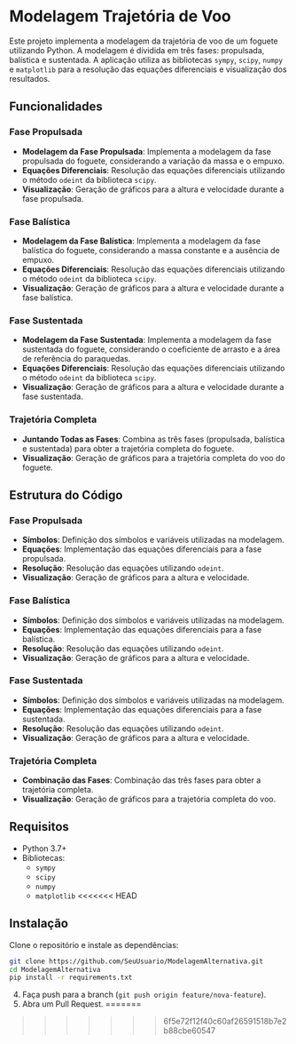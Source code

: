 # Modelagem Trajetória de Voo

Este projeto implementa a modelagem da trajetória de voo de um foguete utilizando Python. A modelagem é dividida em três fases: propulsada, balística e sustentada. A aplicação utiliza as bibliotecas `sympy`, `scipy`, `numpy` e `matplotlib` para a resolução das equações diferenciais e visualização dos resultados.

## Funcionalidades

### Fase Propulsada

- **Modelagem da Fase Propulsada**: Implementa a modelagem da fase propulsada do foguete, considerando a variação da massa e o empuxo.
- **Equações Diferenciais**: Resolução das equações diferenciais utilizando o método `odeint` da biblioteca `scipy`.
- **Visualização**: Geração de gráficos para a altura e velocidade durante a fase propulsada.

### Fase Balística

- **Modelagem da Fase Balística**: Implementa a modelagem da fase balística do foguete, considerando a massa constante e a ausência de empuxo.
- **Equações Diferenciais**: Resolução das equações diferenciais utilizando o método `odeint` da biblioteca `scipy`.
- **Visualização**: Geração de gráficos para a altura e velocidade durante a fase balística.

### Fase Sustentada

- **Modelagem da Fase Sustentada**: Implementa a modelagem da fase sustentada do foguete, considerando o coeficiente de arrasto e a área de referência do paraquedas.
- **Equações Diferenciais**: Resolução das equações diferenciais utilizando o método `odeint` da biblioteca `scipy`.
- **Visualização**: Geração de gráficos para a altura e velocidade durante a fase sustentada.

### Trajetória Completa

- **Juntando Todas as Fases**: Combina as três fases (propulsada, balística e sustentada) para obter a trajetória completa do foguete.
- **Visualização**: Geração de gráficos para a trajetória completa do voo do foguete.

## Estrutura do Código

### Fase Propulsada

- **Símbolos**: Definição dos símbolos e variáveis utilizadas na modelagem.
- **Equações**: Implementação das equações diferenciais para a fase propulsada.
- **Resolução**: Resolução das equações utilizando `odeint`.
- **Visualização**: Geração de gráficos para a altura e velocidade.

### Fase Balística

- **Símbolos**: Definição dos símbolos e variáveis utilizadas na modelagem.
- **Equações**: Implementação das equações diferenciais para a fase balística.
- **Resolução**: Resolução das equações utilizando `odeint`.
- **Visualização**: Geração de gráficos para a altura e velocidade.

### Fase Sustentada

- **Símbolos**: Definição dos símbolos e variáveis utilizadas na modelagem.
- **Equações**: Implementação das equações diferenciais para a fase sustentada.
- **Resolução**: Resolução das equações utilizando `odeint`.
- **Visualização**: Geração de gráficos para a altura e velocidade.

### Trajetória Completa

- **Combinação das Fases**: Combinação das três fases para obter a trajetória completa.
- **Visualização**: Geração de gráficos para a trajetória completa do voo.

## Requisitos

- Python 3.7+
- Bibliotecas:
  - `sympy`
  - `scipy`
  - `numpy`
  - `matplotlib`
<<<<<<< HEAD

## Instalação

Clone o repositório e instale as dependências:

```bash
git clone https://github.com/SeuUsuario/ModelagemAlternativa.git
cd ModelagemAlternativa
pip install -r requirements.txt
```
4. Faça push para a branch (`git push origin feature/nova-feature`).
5. Abra um Pull Request.
=======
>>>>>>> 6f5e72f12f40c60af26591518b7e2b88cbe60547
